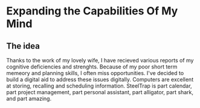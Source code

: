 # Expanding the Capabilities Of My Mind

## The idea

Thanks to the work of my lovely wife, I have recieved various reports of my cognitive deficiencies and strenghts. Because of my poor short term memeory and planning skills, I often miss opportunities. I've decided to build a digital aid to address these issues digitally. Computers are excellent at storing, recalling and scheduling information. SteelTrap is part calendar, part project management, part personal assistant, part alligator, part shark, and part amazing.